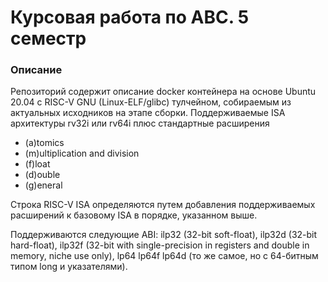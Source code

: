 # Курсовая работа по АВС. 5 семестр


### Описание
Репозиторий содержит описание docker контейнера на основе Ubuntu 20.04 с RISC-V GNU (Linux-ELF/glibc) тулчейном, собираемым из актуальных исходников на этапе сборки. Поддерживаемые ISA архитектуры rv32i или rv64i плюс стандартные расширения
- (a)tomics
- (m)ultiplication and division
- (f)loat
- (d)ouble
- (g)eneral 

Строка RISC-V ISA определяются путем добавления поддерживаемых расширений к базовому ISA в порядке, указанном выше.

Поддерживаются следующие ABI: ilp32 (32-bit soft-float), ilp32d (32-bit hard-float), ilp32f (32-bit with single-precision in registers and double in memory, niche use only), lp64 lp64f lp64d (то же самое, но с 64-битным типом long и указателями).
